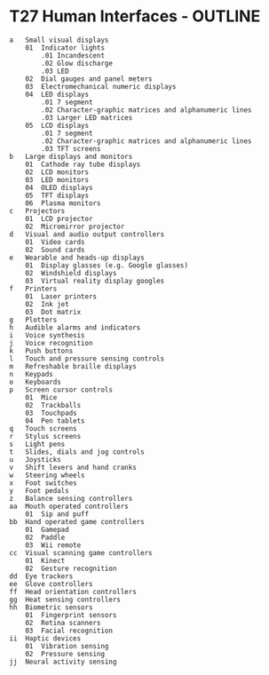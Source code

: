 # T27 Human Interfaces - OUTLINE
    a	Small visual displays
        01	Indicator lights
            .01	Incandescent
            .02	Glow discharge
            .03	LED
        02	Dial gauges and panel meters
        03	Electromechanical numeric displays
        04	LED displays
            .01	7 segment
            .02	Character-graphic matrices and alphanumeric lines
            .03	Larger LED matrices
        05	LCD displays
            .01	7 segment
            .02	Character-graphic matrices and alphanumeric lines
            .03	TFT screens
    b	Large displays and monitors
        01	Cathode ray tube displays
        02	LCD monitors
        03	LED monitors
        04	OLED displays
        05	TFT displays
        06	Plasma monitors
    c	Projectors
        01	LCD projector
        02	Micromirror projector
    d	Visual and audio output controllers
        01	Video cards
        02	Sound cards
    e	Wearable and heads-up displays
        01	Display glasses (e.g. Google glasses)
        02	Windshield displays
        03	Virtual reality display googles
    f	Printers
        01	Laser printers
        02	Ink jet
        03	Dot matrix
    g	Plotters
    h	Audible alarms and indicators
    i	Voice synthesis
    j	Voice recognition
    k	Push buttons
    l	Touch and pressure sensing controls
    m	Refreshable braille displays
    n	Keypads
    o	Keyboards
    p	Screen cursor controls
        01	Mice
        02	Trackballs
        03	Touchpads
        04	Pen tablets
    q	Touch screens
    r	Stylus screens
    s	Light pens
    t	Slides, dials and jog controls
    u	Joysticks
    v	Shift levers and hand cranks
    w	Steering wheels
    x	Foot switches
    y	Foot pedals
    z	Balance sensing controllers
    aa	Mouth operated controllers
        01	Sip and puff
    bb	Hand operated game controllers
        01	Gamepad
        02	Paddle
        03	Wii remote
    cc	Visual scanning game controllers
        01	Kinect
        02	Gesture recognition
    dd	Eye trackers
    ee	Glove controllers
    ff	Head orientation controllers
    gg	Heat sensing controllers
    hh	Biometric sensors
        01	Fingerprint sensors
        02	Retina scanners
        03	Facial recognition
    ii	Haptic devices
        01	Vibration sensing
        02	Pressure sensing
    jj	Neural activity sensing
